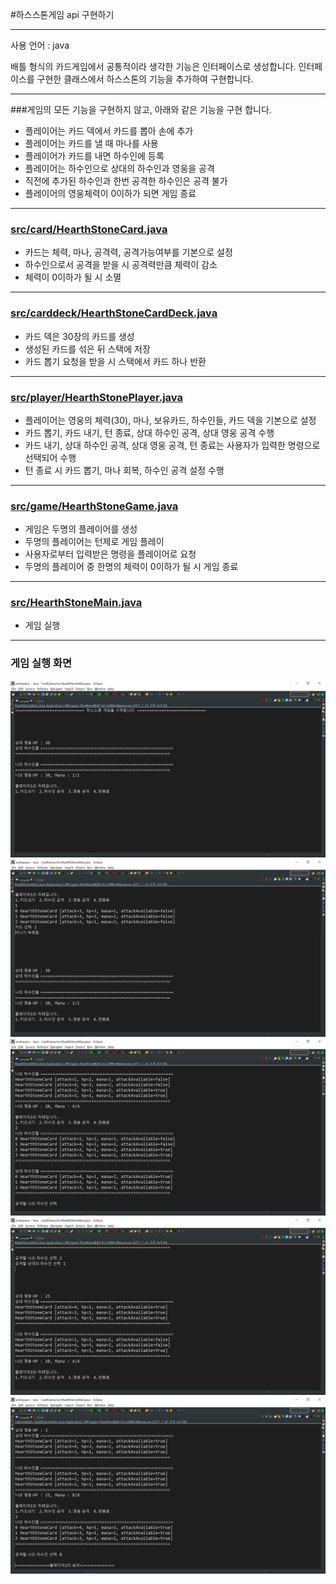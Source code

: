 #하스스톤게임 api 구현하기
***
사용 언어 : java

배틀 형식의 카드게임에서 공통적이라 생각한 기능은 인터페이스로 생성합니다. 
인터페이스를 구현한 클래스에서 하스스톤의 기능을 추가하여 구현합니다.
***

###게임의 모든 기능을 구현하지 않고, 아래와 같은 기능을 구현 합니다.
 * 플레이어는 카드 덱에서 카드를 뽑아 손에 추가
 * 플레이어는 카드를 낼 때 마나를 사용
 * 플레이어가 카드를 내면 하수인에 등록
 * 플레이어는 하수인으로 상대의 하수인과 영웅을 공격
 * 직전에 추가된 하수인과 한번 공격한 하수인은 공격 불가
 * 플레이어의 영웅체력이 0이하가 되면 게임 종료
***

### [src/card/HearthStoneCard.java](https://github.com/berlizz/card-game-api/blob/master/src/card/HearthStoneCard.java)
 * 카드는 체력, 마나, 공격력, 공격가능여부를 기본으로 설정
 * 하수인으로서 공격을 받을 시 공격력만큼 체력이 감소
 * 체력이 0이하가 될 시 소멸
***

### [src/carddeck/HearthStoneCardDeck.java](https://github.com/berlizz/card-game-api/blob/master/src/carddeck/HearthStoneCardDeck.java)
 * 카드 덱은 30장의 카드를 생성
 * 생성된 카드를 섞은 뒤 스택에 저장
 * 카드 뽑기 요청을 받을 시 스택에서 카드 하나 반환
***

### [src/player/HearthStonePlayer.java](https://github.com/berlizz/card-game-api/blob/master/src/player/HearthStonePlayer.java)
 * 플레이어는 영웅의 체력(30), 마나, 보유카드, 하수인들, 카드 덱을 기본으로 설정
 * 카드 뽑기, 카드 내기, 턴 종료, 상대 하수인 공격, 
상대 영웅 공격 수행
 * 카드 내기, 상대 하수인 공격, 상대 영웅 공격, 턴 종료는 사용자가 입력한 명령으로 선택되어 수행
 * 턴 종료 시 카드 뽑기, 마나 회복, 하수인 공격 설정 수행
***

### [src/game/HearthStoneGame.java](https://github.com/berlizz/card-game-api/tree/master/src/game)
 * 게임은 두명의 플레이어를 생성
 * 두명의 플레이어는 턴제로 게임 플레이
 * 사용자로부터 입력받은 명령을 플레이어로 요청
 * 두명의 플레이어 중 한명의 체력이 0이하가 될 시 게임 종료
***

### [src/HearthStoneMain.java](https://github.com/berlizz/card-game-api/blob/master/src/HearthStoneMain.java)
 * 게임 실행
***

### 게임 실행 화면
![1](./img/hs1.png)
![2](./img/hs2.png)
![3](./img/hs3.png)
![4](./img/hs4.png)
![5](./img/hs5.png)



